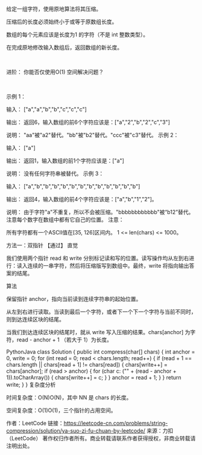 给定一组字符，使用原地算法将其压缩。

压缩后的长度必须始终小于或等于原数组长度。

数组的每个元素应该是长度为1 的字符（不是 int 整数类型）。

在完成原地修改输入数组后，返回数组的新长度。

 

进阶：
你能否仅使用O(1) 空间解决问题？

 

示例 1：

输入：
["a","a","b","b","c","c","c"]

输出：
返回6，输入数组的前6个字符应该是：["a","2","b","2","c","3"]

说明：
"aa"被"a2"替代。"bb"被"b2"替代。"ccc"被"c3"替代。
示例 2：

输入：
["a"]

输出：
返回1，输入数组的前1个字符应该是：["a"]

说明：
没有任何字符串被替代。
示例 3：

输入：
["a","b","b","b","b","b","b","b","b","b","b","b","b"]

输出：
返回4，输入数组的前4个字符应该是：["a","b","1","2"]。

说明：
由于字符"a"不重复，所以不会被压缩。"bbbbbbbbbbbb"被“b12”替代。
注意每个数字在数组中都有它自己的位置。
注意：

所有字符都有一个ASCII值在[35, 126]区间内。
1 <= len(chars) <= 1000。


方法一：双指针 【通过】
直觉

我们使用两个指针 read 和 write 分别标记读和写的位置。读写操作均从左到右进行：读入连续的一串字符，然后将压缩版写到数组中。最终，write 将指向输出答案的结尾。

算法

保留指针 anchor，指向当前读到连续字符串的起始位置。

从左到右进行读取。当读到最后一个字符，或者下一个下一个字符与当前不同时，则到达连续区块的结尾。

当我们到达连续区块的结尾时，就从 write 写入压缩的结果。chars[anchor] 为字符，read - anchor + 1 （若大于 1）为长度。

PythonJava
class Solution {
    public int compress(char[] chars) {
        int anchor = 0, write = 0;
        for (int read = 0; read < chars.length; read++) {
            if (read + 1 == chars.length || chars[read + 1] != chars[read]) {
                chars[write++] = chars[anchor];
                if (read > anchor) {
                    for (char c: ("" + (read - anchor + 1)).toCharArray()) {
                        chars[write++] = c;
                    }
                }
                anchor = read + 1;
            }
        }
        return write;
    }
}
复杂度分析

时间复杂度：O(N)O(N)，其中 NN 是 chars 的长度。

空间复杂度：O(1)O(1)，三个指针的占用空间。

作者：LeetCode
链接：https://leetcode-cn.com/problems/string-compression/solution/ya-suo-zi-fu-chuan-by-leetcode/
来源：力扣（LeetCode）
著作权归作者所有。商业转载请联系作者获得授权，非商业转载请注明出处。